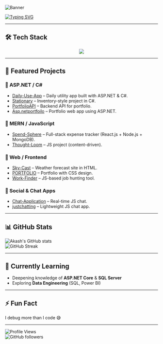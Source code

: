 

![Banner](https://capsule-render.vercel.app/api?type=waving&color=0:0f0c29,100:302b63,200:24243e&height=200&section=header&text=Akash%20Kushwaha&fontSize=50&fontColor=ffffff)

[![Typing SVG](https://readme-typing-svg.herokuapp.com?font=Fira+Code&pause=1000&color=00F709&center=true&vCenter=true&width=500&lines=Hi+%F0%9F%91%8B+I'm+Akash+Kushwaha;Asp.Net+Developer;MERN+Stack+Explorer;SQL+%26+Data+Engineering+Learner)](https://git.io/typing-svg)

---

## 🛠️ Tech Stack  

<p align="center">
  <img src="https://skillicons.dev/icons?i=c,cpp,cs,dotnet,js,react,nodejs,express,mongodb,sql,git,github,vscode" />
</p>

---

## 🚀 Featured Projects  

### 🔹 ASP.NET / C#  
- [Daily-Use-App](https://github.com/akashkus121/Daily-Use-App) – Daily utility app built with ASP.NET & C#.  
- [Stationary](https://github.com/akashkus121/Stationary) – Inventory-style project in C#.  
- [PortfolioAPI](https://github.com/akashkus121/PortfolioAPI) – Backend API for portfolio.  
- [Asp.netportfoilo](https://github.com/akashkus121/Asp.netportfoilo) – Portfolio web app using ASP.NET.  

### 🔹 MERN / JavaScript  
- [Spend-Sphere](https://github.com/akashkus121/Spend-Sphere) – Full-stack expense tracker (React.js + Node.js + MongoDB).  
- [Thought-Loom](https://github.com/akashkus121/Thought-Loom) – JS project (content-driven).  

### 🔹 Web / Frontend  
- [Sky-Cast](https://github.com/akashkus121/Sky-Cast-) – Weather forecast site in HTML.  
- [PORTFOLIO](https://github.com/akashkus121/PORTFOLIO) – Portfolio with CSS design.  
- [Work-Finder](https://github.com/akashkus121/Work-Finder) – JS-based job hunting tool.  

### 🔹 Social & Chat Apps  
- [Chat-Application](https://github.com/akashkus121/Chat-Application) – Real-time JS chat.  
- [justchatting](https://github.com/akashkus121/justchatting) – Lightweight JS chat app.  

---

## 📊 GitHub Stats  

![Akash's GitHub stats](https://github-readme-stats.vercel.app/api?username=akashkus121&show_icons=true&theme=tokyonight)  
![GitHub Streak](https://streak-stats.demolab.com?user=akashkus121&theme=tokyonight)  

---

## 🌱 Currently Learning  
- Deepening knowledge of **ASP.NET Core** & **SQL Server**  
- Exploring **Data Engineering** (SQL, Power BI)  

---

## ⚡ Fun Fact  
I debug more than I code 😅  

---

![Profile Views](https://komarev.com/ghpvc/?username=akashkus121&color=blue)  
![GitHub followers](https://img.shields.io/github/followers/akashkus121?label=Followers&style=social)  
 
